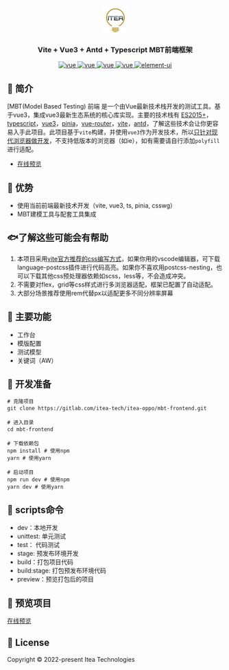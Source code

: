 <p align="center">
  <img src="./src/assets/logo.png" alt="logo">
</p>
<h3 align="center">Vite + Vue3 + Antd + Typescript MBT前端框架</h3>
<p align="center">
  <a href="https://github.com/vuejs/core">
    <img src="https://img.shields.io/badge/vue-3.2.37-brightgreen.svg" alt="vue">
  </a>
  <a href="https://github.com/vitejs/vite">
    <img src="https://img.shields.io/badge/vite-3.0.0-brightgreen.svg" alt="vue">
  </a>
  <a href="https://github.com/vuejs/pinia">
    <img src="https://img.shields.io/badge/pinia-2.0.16-brightgreen.svg" alt="vue">
  </a>
  <a href="https://github.com/vuejs/router">
    <img src="https://img.shields.io/badge/vueRouter-4.1.2-brightgreen.svg" alt="vue">
  </a>
  <a href="https://github.com/vueComponent/ant-design-vue">
    <img src="https://img.shields.io/badge/antdv-3.2.10-brightgreen.svg" alt="element-ui">
  </a>
 </p>

## 🐬 简介
[MBT(Model Based Testing) 前端  是一个由Vue最新技术栈开发的测试工具。基于vue3，集成vue3最新生态系统的核心库实现。主要的技术栈有
[ES2015+](http://es6.ruanyifeng.com/)，[typescript](https://www.typescriptlang.org/zh/)，[vue3](https://staging-cn.vuejs.org)，[pinia](https://pinia.vuejs.org/)，[vue-router](https://router.vuejs.org/zh/)，[vite](https://cn.vitejs.dev/)，[antd](https://antdv.com/)，了解这些技术会让你更容易入手此项目。此项目基于`vite`构建，并使用`vue3`作为开发技术，所以[只针对现代浏览器做开发](https://cn.vitejs.dev/guide/build.html#browser-compatibility)，不支持低版本的浏览器（如ie），如有需要请自行添加`polyfill`进行适配。
+ [在线预览](https://mbt-dev.oppo.itealab.net)


## 🦑 优势
+ 使用当前前端最新技术开发（vite, vue3, ts, pinia, csswg）
+ MBT建模工具与配套工具集成

## 🐟了解这些可能会有帮助
1. 本项目采用[vite官方推荐的css编写方式](https://www.vitejs.net/guide/features.html#css-pre-processors)，如果你用的vscode编辑器，可下载language-postcss插件进行代码高亮。如果你不喜欢用postcss-nesting，也可以下载其他css预处理器依赖如scss，less等，不会造成冲突。
2. 不需要对flex，grid等css样式进行多浏览器适配，框架已配置了自动适配。
3. 大部分场景推荐使用rem代替px以适配更多不同分辨率屏幕

## 🐳 主要功能
+ 工作台
+ 模版配置
+ 测试模型
+ 关键词（AW）

## 🦀 开发准备
    # 克隆项目
    git clone https://gitlab.com/itea-tech/itea-oppo/mbt-frontend.git
    
    # 进入目录
    cd mbt-frontend
    
    # 下载依赖包
    npm install # 使用npm
    yarn # 使用yarn
    
    # 启动项目
    npm run dev # 使用npm
    yarn dev # 使用yarn

## 🐠 scripts命令
+ dev：本地开发
+ unittest: 单元测试
+ test： 代码测试
+ stage: 预发布环境开发
+ build：打包项目代码
+ build:stage: 打包预发布环境代码
+ preview：预览打包后的项目

## 🦐 预览项目
[在线预览](https://mbt-dev.oppo.itealab.net)

## 🐙 License

Copyright	&copy; 2022-present Itea Technologies
